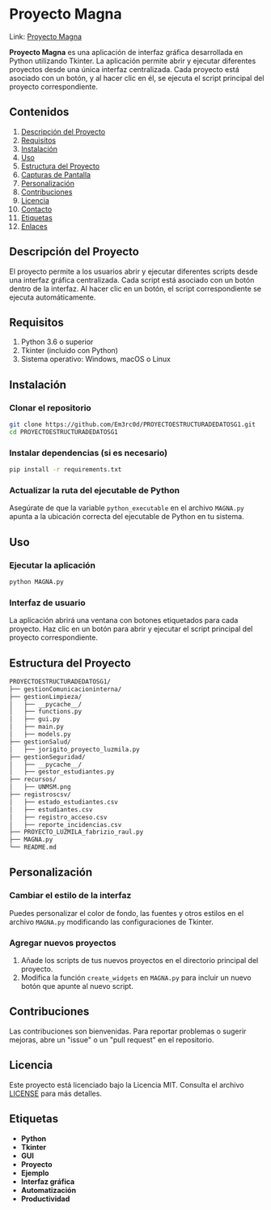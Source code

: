 # **Proyecto Magna**

Link: [Proyecto Magna](https://github.com/Em3rc0d/PROYECTOESTRUCTURADEDATOSG1.git)

**Proyecto Magna** es una aplicación de interfaz gráfica desarrollada en Python utilizando Tkinter. La aplicación permite abrir y ejecutar diferentes proyectos desde una única interfaz centralizada. Cada proyecto está asociado con un botón, y al hacer clic en él, se ejecuta el script principal del proyecto correspondiente.

## **Contenidos**
1. [Descripción del Proyecto](#descripción-del-proyecto)
2. [Requisitos](#requisitos)
3. [Instalación](#instalación)
4. [Uso](#uso)
5. [Estructura del Proyecto](#estructura-del-proyecto)
6. [Capturas de Pantalla](#capturas-de-pantalla)
7. [Personalización](#personalización)
8. [Contribuciones](#contribuciones)
9. [Licencia](#licencia)
10. [Contacto](#contacto)
11. [Etiquetas](#etiquetas)
12. [Enlaces](#enlaces)

## **Descripción del Proyecto**
El proyecto permite a los usuarios abrir y ejecutar diferentes scripts desde una interfaz gráfica centralizada. Cada script está asociado con un botón dentro de la interfaz. Al hacer clic en un botón, el script correspondiente se ejecuta automáticamente.

## **Requisitos**
1. Python 3.6 o superior
2. Tkinter (incluido con Python)
3. Sistema operativo: Windows, macOS o Linux

## **Instalación**

### **Clonar el repositorio**

```sh
git clone https://github.com/Em3rc0d/PROYECTOESTRUCTURADEDATOSG1.git
cd PROYECTOESTRUCTURADEDATOSG1
```

### **Instalar dependencias (si es necesario)**

```sh
pip install -r requirements.txt
```

### **Actualizar la ruta del ejecutable de Python**

Asegúrate de que la variable `python_executable` en el archivo `MAGNA.py` apunta a la ubicación correcta del ejecutable de Python en tu sistema.

## **Uso**

### **Ejecutar la aplicación**

```sh
python MAGNA.py
```

### **Interfaz de usuario**

La aplicación abrirá una ventana con botones etiquetados para cada proyecto. Haz clic en un botón para abrir y ejecutar el script principal del proyecto correspondiente.

## **Estructura del Proyecto**

```sh
PROYECTOESTRUCTURADEDATOSG1/
├── gestionComunicacioninterna/
├── gestionLimpieza/
│   ├── __pycache__/
│   ├── functions.py
│   ├── gui.py
│   ├── main.py
│   ├── models.py
├── gestionSalud/
│   ├── jorigito_proyecto_luzmila.py
├── gestionSeguridad/
│   ├── __pycache__/
│   ├── gestor_estudiantes.py
├── recursos/
│   ├── UNMSM.png
├── registroscsv/
│   ├── estado_estudiantes.csv
│   ├── estudiantes.csv
│   ├── registro_acceso.csv
│   ├── reporte_incidencias.csv
├── PROYECTO_LUZMILA_fabrizio_raul.py
├── MAGNA.py
└── README.md
```

## **Personalización**

### **Cambiar el estilo de la interfaz**

Puedes personalizar el color de fondo, las fuentes y otros estilos en el archivo `MAGNA.py` modificando las configuraciones de Tkinter.

### **Agregar nuevos proyectos**

1. Añade los scripts de tus nuevos proyectos en el directorio principal del proyecto.
2. Modifica la función `create_widgets` en `MAGNA.py` para incluir un nuevo botón que apunte al nuevo script.

## **Contribuciones**

Las contribuciones son bienvenidas. Para reportar problemas o sugerir mejoras, abre un "issue" o un "pull request" en el repositorio.

## **Licencia**

Este proyecto está licenciado bajo la Licencia MIT. Consulta el archivo [LICENSE](LICENSE) para más detalles.

## **Etiquetas**

- **Python**
- **Tkinter**
- **GUI**
- **Proyecto**
- **Ejemplo**
- **Interfaz gráfica**
- **Automatización**
- **Productividad**
